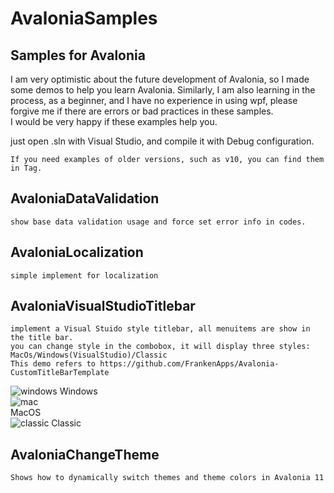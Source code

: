 # AvaloniaSamples
## Samples for Avalonia

I am very optimistic about the future development of Avalonia, so I made some demos to help you learn Avalonia. Similarly, I am also learning in the process,
as a beginner, and I have no experience in using wpf, please forgive me if there are errors or bad practices in these samples.  
I would be very happy if these examples help you.

just open .sln with Visual Studio, and compile it with Debug configuration.

```
If you need examples of older versions, such as v10, you can find them in Tag.
```

## AvaloniaDataValidation
    show base data validation usage and force set error info in codes.

## AvaloniaLocalization
    simple implement for localization

## AvaloniaVisualStudioTitlebar
    implement a Visual Stuido style titlebar, all menuitems are show in the title bar.
    you can change style in the combobox, it will display three styles:
    MacOs/Windows(VisualStudio)/Classic    
    This demo refers to https://github.com/FrankenApps/Avalonia-CustomTitleBarTemplate
![windows](./Images/vstitlebar_windows.png)
Windows  
![mac](./Images/vstitlebar_macos.png)  
MacOS  
![classic](./Images/vstitlebar_classic.png)
Classic   

## AvaloniaChangeTheme
    Shows how to dynamically switch themes and theme colors in Avalonia 11  


